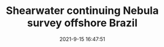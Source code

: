 ---
"title": "Shearwater continuing Nebula survey offshore Brazil"
"date": "2021-9-15 16:47:51"
"feed_name": "OFFSHOREMAG"
"feed_website": "https://www.offshore-mag.com/"
"feed_rss": "https://www.offshore-mag.com/__rss/website-scheduled-content.xml?input=%7B%22sectionAlias%22%3A%22home%22%7D"
"link": "https://www.offshore-mag.com/geosciences/article/14210388/shearwater-geoservices-continuing-nebula-seismic-survey-offshore-brazil"
"file": "_posts/2021-1-1-19eaa87ece50d3e8bc8203441ba3bc436b6b875a.md"
"accident": "0"
"drilling": "0"
---